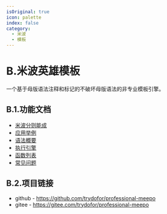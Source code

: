 ```yaml
---
isOriginal: true
icon: palette
index: false
category:
  - 米波
  - 模板
---
```


# B.米波英雄模板

一个基于母版语法注释和标记的不破坏母版语法的非专业模板引擎。

## B.1.功能文档

* [米波分则能成](./b1.meepo.md)
* [应用举例](./b2.example.md)
* [语法概要](./b3.syntax.md)
* [执行引擎](./b4.engine.md)
* [函数列表](./b5.function.md)
* [常见问题](./b6.question.md)

## B.2.项目链接

* github - <https://github.com/trydofor/professional-meepo>
* gitee - <https://gitee.com/trydofor/professional-meepo>
